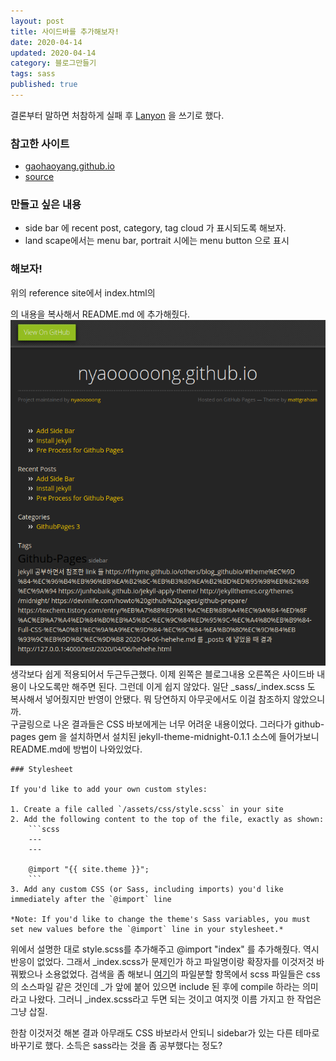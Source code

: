 ```yaml
---
layout: post
title: 사이드바를 추가해보자!
date: 2020-04-14
updated: 2020-04-14
category: 블로그만들기
tags: sass
published: true
---
```


결론부터 말하면 처참하게 실패 후 [Lanyon](https://lanyon.getpoole.com/) 을 쓰기로 했다.
### 참고한 사이트   
- [gaohaoyang.github.io](https://gaohaoyang.github.io)   
- [source](https://github.com/Gaohaoyang/gaohaoyang.github.io/)

### 만들고 싶은 내용
- side bar 에 recent post, category, tag cloud 가 표시되도록 해보자.
- land scape에서는 menu bar, portrait 시에는 menu button 으로 표시

### 해보자! 
위의 reference site에서 index.html의 <div class="right">의 내용을 복사해서 README.md 에 추가해줬다.
![결과](/assets/img/add_sidebar_1.png)
생각보다 쉽게 적용되어서 두근두근했다. 
이제 왼쪽은 블로그내용 오른쪽은 사이드바 내용이 나오도록만 해주면 된다.
그런데 이게 쉽지 않았다.
일단 _sass/_index.scss 도 복사해서 넣어줬지만 반영이 안됐다. 뭐 당연하지 아무곳에서도 이걸 참조하지 않았으니까.   
구글링으로 나온 결과들은 CSS 바보에게는 너무 어려운 내용이었다.
그러다가 github-pages gem 을 설치하면서 설치된 jekyll-theme-midnight-0.1.1 소스에 들어가보니 README.md에 방법이 나와있었다.
```
### Stylesheet

If you'd like to add your own custom styles:

1. Create a file called `/assets/css/style.scss` in your site
2. Add the following content to the top of the file, exactly as shown:
    ```scss
    ---
    ---

    @import "{{ site.theme }}";
    ```
3. Add any custom CSS (or Sass, including imports) you'd like immediately after the `@import` line

*Note: If you'd like to change the theme's Sass variables, you must set new values before the `@import` line in your stylesheet.*
```
위에서 설명한 대로 style.scss를 추가해주고 @import "index" 를 추가해줬다. 역시 반응이 없었다.
그래서 _index.scss가 문제인가 하고 파일명이랑 확장자를 이것저것 바꿔봤으나 소용없었다.
검색을 좀 해보니 
[여기](https://heropy.blog/2018/01/31/sass/)의 파일분할 항목에서
scss 파일들은 css의 소스파일 같은 것인데 _가 앞에 붙어 있으면 include 된 후에 compile 하라는 의미라고 나왔다.
그러니 _index.scss라고 두면 되는 것이고 여지껏 이름 가지고 한 작업은 그냥 삽질.   

한참 이것저것 해본 결과 아무래도 CSS 바보라서 안되니 sidebar가 있는 다른 테마로 바꾸기로 했다.
소득은 sass라는 것을 좀 공부했다는 정도?